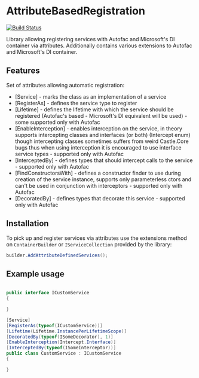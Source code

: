 # AttributeBasedRegistration

[![Build Status](https://github.com/MikyM/DependencyAttributation/actions/workflows/release.yml/badge.svg)](https://github.com/MikyM/DependencyAttributation/actions)

Library allowing registering services with Autofac and Microsoft's DI container via attributes. Additionally contains various extensions to Autofac and Microsoft's DI container.

## Features

Set of attributes allowing automatic registration:

- [Service] - marks the class as an implementation of a service
- [RegisterAs] - defines the service type to register
- [Lifetime] - defines the lifetime with which the service should be registered (Autofac's based - Microsoft's DI equivalent will be used) - some supported only with Autofac
- [EnableInterception] - enables interception on the service, in theory supports intercepting classes and interfaces (or both) (Intercept enum) though intercepting classes sometimes suffers from weird Castle.Core bugs thus when using interception it is encouraged to use interface service types - supported only with Autofac
- [InterceptedBy] - defines types that should intercept calls to the service - supported only with Autofac
- [FindConstructorsWith] - defines a constructor finder to use during creation of the service instance, supports only parameterless ctors and can't be used in conjunction with interceptors - supported only with Autofac
- [DecoratedBy] - defines types that decorate this service - supported only with Autofac

## Installation

To pick up and register services via attributes use the extensions method on `ContainerBuilder` or `IServiceCollection` provided by the library:

```csharp
builder.AddAttributeDefinedServices();
```

## Example usage

```csharp

public interface ICustomService
{

}

[Service]
[RegisterAs(typeof(ICustomService))]
[Lifetime(Lifetime.InstancePerLifetimeScope)]
[DecoratedBy(typeof(ISomeDecorator), 1)]
[EnableInterception(Intercept.Interface)]
[InterceptedBy(typeof(ISomeInterceptor))]
public class CustomService : ICustomService
{

}

```
